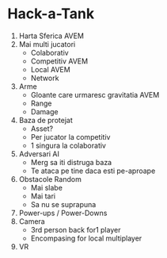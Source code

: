 # Hack-a-Tank
1. Harta Sferica							AVEM
2. Mai multi jucatori
	- Colaborativ
	- Competitiv							AVEM
	- Local									AVEM
	- Network
3. Arme
	- Gloante care urmaresc gravitatia		AVEM
	- Range
	- Damage
4. Baza de protejat
	- Asset?
	- Per jucator la competitiv
	- 1 singura la colaborativ 
5. Adversari AI
	- Merg sa iti distruga baza
	- Te ataca pe tine daca esti pe-aproape
6. Obstacole Random
	- Mai slabe
	- Mai tari
	- Sa nu se suprapuna
7. Power-ups / Power-Downs
8. Camera
	- 3rd person back for1 player
	- Encompasing for local multiplayer
10. VR
